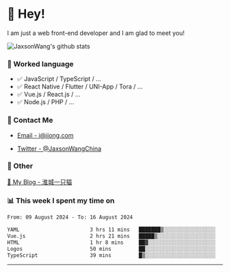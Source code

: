 # 👋 Hey!

I am just a web front-end developer and I am glad to meet you!

![JaxsonWang's github stats](https://github-readme-stats.vercel.app/api?username=JaxsonWang&&show_icons=true&&title_color=1abc9c&&icon_color=1abc9c)


### 📝 Worked language

- ✅ JavaScript / TypeScript / ...
- ✅ React Native / Flutter / UNI-App / Tora / ...
- ✅ Vue.js / React.js / ...
- ✅ Node.js / PHP / ...

### 📮 Contact Me

- [Email - i@iiong.com](mailto:i@iiong.com)

- [Twitter - @JaxsonWangChina](https://twitter.com/JaxsonWangChina)

### 🤪 Other

[📌 My Blog - 淮城一只猫](https://iiong.com)

### 📊 This week I spent my time on

<!--START_SECTION:waka-->

```txt
From: 09 August 2024 - To: 16 August 2024

YAML                       3 hrs 11 mins   ███████▒░░░░░░░░░░░░░░░░░   28.94 %
Vue.js                     2 hrs 21 mins   █████▒░░░░░░░░░░░░░░░░░░░   21.38 %
HTML                       1 hr 8 mins     ██▓░░░░░░░░░░░░░░░░░░░░░░   10.29 %
Logos                      50 mins         ██░░░░░░░░░░░░░░░░░░░░░░░   07.64 %
TypeScript                 39 mins         █▒░░░░░░░░░░░░░░░░░░░░░░░   05.93 %
```

<!--END_SECTION:waka-->

---

